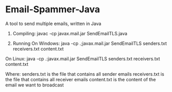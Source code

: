 # Email-Spammer-Java
A tool to send multiple emails, written in Java

1. Compiling:
javac -cp javax.mail.jar SendEmailTLS.java

2. Running
On Windows: 
java -cp .;javax.mail.jar SendEmailTLS senders.txt receivers.txt content.txt

On Linux: 
java -cp .:javax.mail.jar SendEmailTLS senders.txt receivers.txt content.txt

Where:
senders.txt is the file that contains all sender emails
receivers.txt is the file that contains all receiver emails
content.txt is the content of the email we want to broadcast

